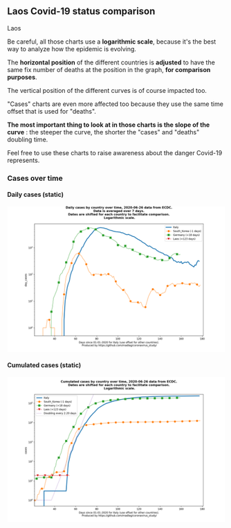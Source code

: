 ## Laos Covid-19 status comparison 

Laos



Be careful, all those charts use a **logarithmic scale**, because it's the best way to analyze how the epidemic is evolving.
 
The **horizontal position** of the different countries is **adjusted** to have the same fix number of deaths at the position in the graph, **for comparison purposes**.

The vertical position of the different curves is of course impacted too.

"Cases" charts are even more affected too because they use the same time offset that is used for "deaths".

**The most important thing to look at in those charts is the slope of the curve** : the steeper the curve, the shorter the "cases" and "deaths" doubling time.

Feel free to use these charts to raise awareness about the danger Covid-19 represents. 


 
### Cases over time
 
#### Daily cases (static)
![Laos covid-19 daily cases static chart](https://raw.githubusercontent.com/madlag/coronavirus_study/master/notebooks/graphs/2020-06-26/countries/Laos/2020-06-26_Laos_day_cases.png "Laos covid-19 day_cases static chart")   
 
#### Cumulated cases (static)
![Laos covid-19 cumulated cases static chart](https://raw.githubusercontent.com/madlag/coronavirus_study/master/notebooks/graphs/2020-06-26/countries/Laos/2020-06-26_Laos_cases.png "Laos covid-19 cases static chart")   

